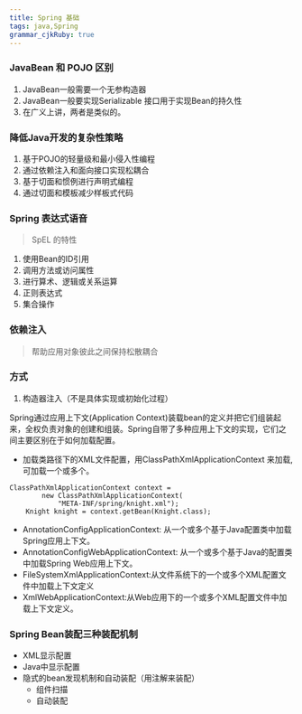 ```yaml
---
title: Spring 基础
tags: java,Spring
grammar_cjkRuby: true
---
```


### JavaBean 和 POJO 区别
1. JavaBean一般需要一个无参构造器
2. JavaBean一般要实现Serializable 接口用于实现Bean的持久性
3. 在广义上讲，两者是类似的。

### 降低Java开发的复杂性策略
1. 基于POJO的轻量级和最小侵入性编程
2. 通过依赖注入和面向接口实现松耦合
3. 基于切面和惯例进行声明式编程
4. 通过切面和模板减少样板式代码

###  Spring 表达式语音
> SpEL 的特性

1. 使用Bean的ID引用
2. 调用方法或访问属性
3. 进行算术、逻辑或关系运算
4. 正则表达式
5. 集合操作



### 依赖注入
> 帮助应用对象彼此之间保持松散耦合

### 方式
1. 构造器注入（不是具体实现或初始化过程）



Spring通过应用上下文(Application Context)装载bean的定义并把它们组装起来，全权负责对象的创建和组装。Spring自带了多种应用上下文的实现，它们之间主要区别在于如何加载配置。
- 加载类路径下的XML文件配置，用ClassPathXmlApplicationContext 来加载,可加载一个或多个。
```
ClassPathXmlApplicationContext context = 
        new ClassPathXmlApplicationContext(
            "META-INF/spring/knight.xml");
    Knight knight = context.getBean(Knight.class);
```
- AnnotationConfigApplicationContext: 从一个或多个基于Java配置类中加载Spring应用上下文。
- AnnotationConfigWebApplicationContext: 从一个或多个基于Java的配置类中加载Spring Web应用上下文。
- FileSystemXmlApplicationContext:从文件系统下的一个或多个XML配置文件中加载上下文定义
- XmlWebApplicationContext:从Web应用下的一个或多个XML配置文件中加载上下文定义。

### Spring Bean装配三种装配机制
- XML显示配置
- Java中显示配置
- 隐式的bean发现机制和自动装配（用注解来装配）
   - 组件扫描
   - 自动装配